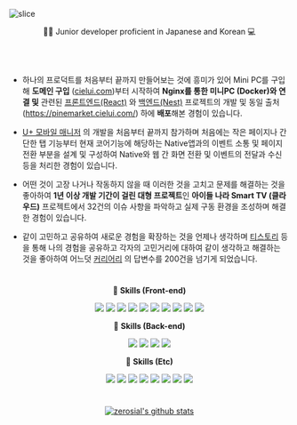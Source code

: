 ![slice](https://capsule-render.vercel.app/api?type=slice&color=auto&height=200&text=백승훈&fontAlign=70&rotate=13&fontAlignY=25&desc=front%20-end&descAlign=70&descAlignY=44)


<div align="center">
  
  🙌🏻 Junior developer proficient in Japanese and Korean 💻

 </div>
  
  <br/>
  <br/>

  <div>

- 하나의 프로덕트를 처음부터 끝까지 만들어보는 것에 흥미가 있어 Mini PC를 구입해 **도메인 구입** ([cielui.com](http://cielui.com/))부터 시작하여 **Nginx를 통한 미니PC (Docker)와 연결 및**  관련된 [프론트엔드(React)](https://github.com/zerosial/Pinemarket_Frontend_React) 와 [백엔드(Nest)](https://github.com/zerosial/Pinemarket_Backend_Nest) 프로젝트의 개발 및 동일 출처(https://pinemarket.cielui.com/) 하에 **배포**해본 경험이 있습니다.

- [U+ 모바일 매니저](https://play.google.com/store/apps/details?id=lgt.call&pcampaignid=web_share) 의 개발을 처음부터 끝까지 참가하며 처음에는 작은 페이지나 간단한 탭 기능부터 현재 코어기능에 해당하는 Native앱과의 이벤트 소통 및 페이지 전환 부분을 설계 및 구성하여 Native와 웹 간 화면 전환 및 이벤트의 전달과 수신 등을 처리한 경험이 있습니다.

- 어떤 것이 고장 나거나 작동하지 않을 때 이러한 것을 고치고 문제를 해결하는 것을 좋아하여 **1년 이상 개발 기간이 걸린 대형 프로젝트**인 **아이들 나라 Smart TV (클라우드)** 프로젝트에서 32건의 이슈 사항을 파악하고 실제 구동 환경을 조성하며 해결한 경험이 있습니다.

- 같이 고민하고 공유하여 새로운 경험을 확장하는 것을 언제나 생각하며 [티스토리](https://zerosial.tistory.com/) 등을 통해 나의 경험을 공유하고 각자의 고민거리에 대하여 같이 생각하고 해결하는 것을 좋아하여 어느덧 [커리어리](https://careerly.co.kr/profiles/527542) 의 답변수를 200건을 넘기게 되었습니다.

  </div>

#

<div align="center">
  
  📌 **Skills (Front-end)**
  
![](https://img.shields.io/badge/React.js-61DAFB?style=for-the-badge&logo=react&logoColor=000000)
![](https://img.shields.io/badge/Next.js-000000?style=for-the-badge&logo=nextdotjs&logoColor=white)
![](https://img.shields.io/badge/TailwindCSS-06B6D4?style=for-the-badge&logo=tailwindcss&logoColor=white)
![](https://img.shields.io/badge/Chakra_UI-319795?style=for-the-badge&logo=chakraui&logoColor=white)
![](https://img.shields.io/badge/StyledComponents-DB7093?style=for-the-badge&logo=styled-components&logoColor=white)
![](https://img.shields.io/badge/Axios-671DDF?style=for-the-badge&logo=axios&logoColor=white)
![](https://img.shields.io/badge/React_Query-FF4154?style=for-the-badge&logo=reactquery&logoColor=white)
![](https://img.shields.io/badge/Zustand-EAEAEA?style=for-the-badge&logo=zustand&logoColor=black)
![](https://img.shields.io/badge/Recoil-3578E5?style=for-the-badge&logo=recoil&logoColor=white)
![](https://img.shields.io/badge/Redux-764ABC?style=for-the-badge&logo=redux&logoColor=white)

  📌 **Skills (Back-end)**

![](https://img.shields.io/badge/Express-000000?style=for-the-badge&logo=express&logoColor=white)
![](https://img.shields.io/badge/Nest.js-E0234E?style=for-the-badge&logo=nestjs&logoColor=white)
![](https://img.shields.io/badge/Prisma-2D3748?style=for-the-badge&logo=prisma&logoColor=white)
![](https://img.shields.io/badge/PostgreSQL-316192?style=for-the-badge&logo=postgresql&logoColor=white)


📌 **Skills (Etc)**

![](https://img.shields.io/badge/Javascript-F7DF1E?style=for-the-badge&logo=javascript&logoColor=black)
![](https://img.shields.io/badge/Typescript-3178C6?style=for-the-badge&logo=typescript&logoColor=white)
![](https://img.shields.io/badge/Vercel-000000?style=for-the-badge&logo=vercel&logoColor=white)
![](https://img.shields.io/badge/GitHub_Pages-222222?style=for-the-badge&logo=github&logoColor=white)
![](https://img.shields.io/badge/Nginx-009639?style=for-the-badge&logo=nginx&logoColor=white)
![](https://img.shields.io/badge/CloudFlare-F38020?style=for-the-badge&logo=cloudflare&logoColor=white)
![](https://img.shields.io/badge/Docker-2496ED?style=for-the-badge&logo=docker&logoColor=white)
![](https://img.shields.io/badge/Swagger-85EA2D?style=for-the-badge&logo=swagger&logoColor=black)

  </div>
  
#

<div align="center">

[![zerosial's github stats](https://github-readme-stats.vercel.app/api/top-langs/?username=zerosial&show_icons=true&hide_border=true&theme=vue-dark&layout=compact)](https://github.com/zerosial)

</div>
